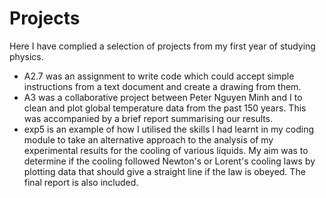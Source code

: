 # Projects
Here I have complied a selection of projects from my first year of studying physics.  
+ A2.7 was an assignment to write code which could accept simple instructions from a text document and create a drawing from them.  
+ A3 was a collaborative project between Peter Nguyen Minh and I to clean and plot global temperature data from the past 150 years. This was accompanied by a brief report summarising our results.  
+ exp5 is an example of how I utilised the skills I had learnt in my coding module to take an alternative approach to the analysis of my experimental results for the cooling of various liquids. My aim was to determine if the cooling followed Newton's or Lorent's cooling laws by plotting data that should give a straight line if the law is obeyed. The final report is also included.
